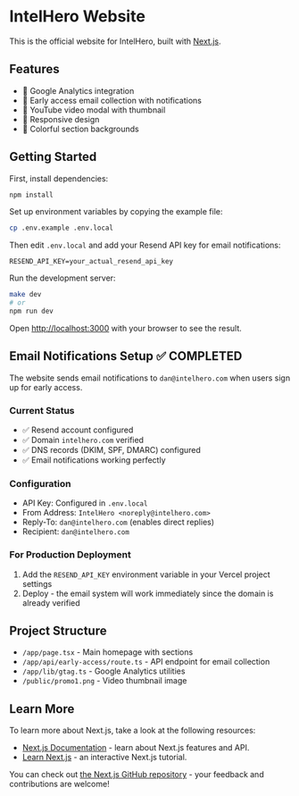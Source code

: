 # IntelHero Website

This is the official website for IntelHero, built with [Next.js](https://nextjs.org).

## Features

- 🎯 Google Analytics integration
- 📧 Early access email collection with notifications
- 🎥 YouTube video modal with thumbnail
- 📱 Responsive design
- 🎨 Colorful section backgrounds

## Getting Started

First, install dependencies:

```bash
npm install
```

Set up environment variables by copying the example file:

```bash
cp .env.example .env.local
```

Then edit `.env.local` and add your Resend API key for email notifications:

```
RESEND_API_KEY=your_actual_resend_api_key
```

Run the development server:

```bash
make dev
# or
npm run dev
```

Open [http://localhost:3000](http://localhost:3000) with your browser to see the result.

## Email Notifications Setup ✅ COMPLETED

The website sends email notifications to `dan@intelhero.com` when users sign up for early access.

### Current Status
- ✅ Resend account configured
- ✅ Domain `intelhero.com` verified
- ✅ DNS records (DKIM, SPF, DMARC) configured
- ✅ Email notifications working perfectly

### Configuration
- API Key: Configured in `.env.local`
- From Address: `IntelHero <noreply@intelhero.com>`
- Reply-To: `dan@intelhero.com` (enables direct replies)
- Recipient: `dan@intelhero.com`

### For Production Deployment
1. Add the `RESEND_API_KEY` environment variable in your Vercel project settings
2. Deploy - the email system will work immediately since the domain is already verified

## Project Structure

- `/app/page.tsx` - Main homepage with sections
- `/app/api/early-access/route.ts` - API endpoint for email collection
- `/app/lib/gtag.ts` - Google Analytics utilities
- `/public/promo1.png` - Video thumbnail image

## Learn More

To learn more about Next.js, take a look at the following resources:

- [Next.js Documentation](https://nextjs.org/docs) - learn about Next.js features and API.
- [Learn Next.js](https://nextjs.org/learn) - an interactive Next.js tutorial.

You can check out [the Next.js GitHub repository](https://github.com/vercel/next.js) - your feedback and contributions are welcome!
